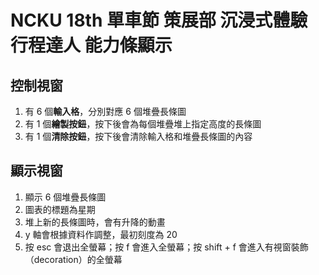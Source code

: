 # NCKU 18th 單車節 策展部 沉浸式體驗 行程達人 能力條顯示

## 控制視窗
1. 有 6 個**輸入格**，分別對應 6 個堆疊長條圖
2. 有 1 個**繪製按鈕**，按下後會為每個堆疊堆上指定高度的長條圖
3. 有 1 個**清除按鈕**，按下後會清除輸入格和堆疊長條圖的內容

## 顯示視窗
1. 顯示 6 個堆疊長條圖
2. 圖表的標題為星期
3. 堆上新的長條圖時，會有升降的動畫
4. y 軸會根據資料作調整，最初刻度為 20
5. 按 esc 會退出全螢幕；按 f 會進入全螢幕；按 shift + f 會進入有視窗裝飾（decoration）的全螢幕
